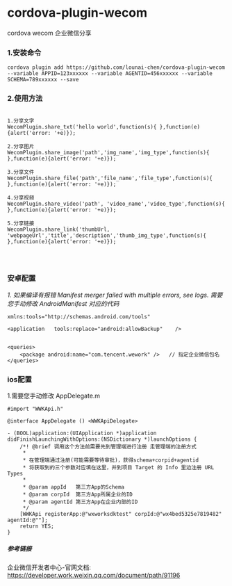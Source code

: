 # cordova-plugin-wecom
cordova wecom  企业微信分享 



### 1.安装命令

```
cordova plugin add https://github.com/lounai-chen/cordova-plugin-wecom  --variable APPID=123xxxxxx --variable AGENTID=456xxxxxx --variable SCHEMA=789xxxxxx --save 

``` 

### 2.使用方法


``` 

1.分享文字
WecomPlugin.share_txt('hello world',function(s){ },function(e){alert('error: '+e)}); 

2.分享图片
WecomPlugin.share_image('path','img_name','img_type',function(s){ },function(e){alert('error: '+e)}); 

3.分享文件
WecomPlugin.share_file('path','file_name','file_type',function(s){ },function(e){alert('error: '+e)}); 

4.分享视频
WecomPlugin.share_video('path', 'video_name','video_type',function(s){ },function(e){alert('error: '+e)}); 
 
5.分享链接
WecomPlugin.share_link('thumbUrl, 'webpageUrl','title','description','thumb_img_type',function(s){ },function(e){alert('error: '+e)}); 




```
 
  






### **安卓配置**

 

*1. 如果编译有报错 Manifest merger failed with multiple errors, see logs. 需要您手动修改 AndroidManifest 对应的代码*

```
xmlns:tools="http://schemas.android.com/tools"

<application   tools:replace="android:allowBackup"    />

 
<queries>
    <package android:name="com.tencent.wework" />   // 指定企业微信包名
</queries>

```

 


### **ios配置**

1.需要您手动修改 AppDelegate.m 

``` 
#import "WWKApi.h" 

@interface AppDelegate () <WWKApiDelegate>

- (BOOL)application:(UIApplication *)application didFinishLaunchingWithOptions:(NSDictionary *)launchOptions {
    /*! @brief 调用这个方法前需要先到管理端进行注册 走管理端的注册方式
     *
     * 在管理端通过注册(可能需要等待审批)，获得schema+corpid+agentid
     * 将获取到的三个参数对应填在这里，并到项目 Target 的 Info 里边注册 URL Types
     *
     * @param appId   第三方App的Schema
     * @param corpId  第三方App所属企业的ID
     * @param agentId 第三方App在企业内部的ID
     */
    [WWKApi registerApp:@"wxworksdktest" corpId:@"wx4bed5325e7819482" agentId:@""];
    return YES;
}

``` 







 
 




##### 参考链接 

企业微信开发者中心-官网文档:   https://developer.work.weixin.qq.com/document/path/91196 
  

